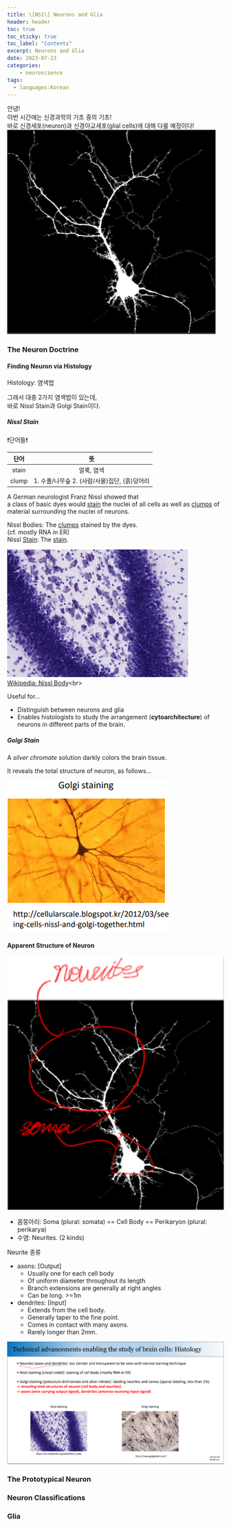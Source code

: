 ```yaml
---
title: \[NS1\] Neurons and Glia
header: header
toc: true
toc_sticky: true
toc_label: "Contents"
excerpt: Neurons and Glia
date: 2023-07-23
categories:
    - neuroscience
tags:
  - languages:Korean
---
```



안녕!<br>
이번 시간에는 신경과학의 기초 중의 기초!<br>
바로 신경세포(neuron)과 신경아교세포(glial cells)에 대해 다룰 예정이다!<br>
![Neuron figure](/images/ns1-neuron.png)

### The Neuron Doctrine

#### Finding Neuron via Histology

Histology: 염색법

그래서 대충 2가지 염색법이 있는데,<br>
바로 Nissl Stain과 Golgi Stain이다.

##### Nissl Stain

❗단어들❗<br>

| 단어 | 뜻 |
| :---: | :---: |
| stain | 얼룩, 염색 |
| clump | 1. 수풀/나무숲 2. (사람/사물)집단, (흙)덩어리 |

A German neurologist Franz Nissl showed that<br>
a class of basic dyes would <u>stain</u> the nuclei of all cells as well as <u>clumps</u> of material surrounding the nuclei of neurons.

Nissl Bodies: The <u>clumps</u> stained by the dyes.<br>(cf. mostly RNA in ER)<br>
Nissl <u>Stain</u>: The <u>stain</u>.

![Nissl Body Figure](/images/ns1-nsslbdy.png)<br>[Wikipedia: Nissl Body](https://en.wikipedia.org/wiki/Nissl_body "https://en.wikipedia.org/wiki/Nissl_body")<br>

Useful for...

- Distinguish between neurons and glia
- Enables histologists to study the arrangement (**cytoarchitecture**) of neurons in different parts of the brain.

##### Golgi Stain

A *silver chromate* solution darkly colors the brain tissue.

It reveals the total structure of neuron, as follows...

![Golgi Staining Figure](/images/ns1_golgi-staining.png)

#### Apparent Structure of Neuron

![Neurites and Somata](/images/ns1_neurites-and-somata.png)

- 몸뚱아리: Soma (plural: somata) == Cell Body == Perikaryon (plural: perikarya)
- 수염: Neurites. (2 kinds)

Neurite 종류
- axons: \[Output\]
  - Usually one for each cell body
  - Of uniform diameter throughout its length
  - Branch extensions are generally at right angles
  - Can be long. >=1m
- dendrites: \[Input\]
  - Extends from the cell body.
  - Generally taper to the fine point.
  - Comes in contact with many axons.
  - Rarely longer than 2mm.

![Histology and Brain cell figure](/images/ns1_histology-and-brain-cell.png)

### The Prototypical Neuron

### Neuron Classifications

### Glia

